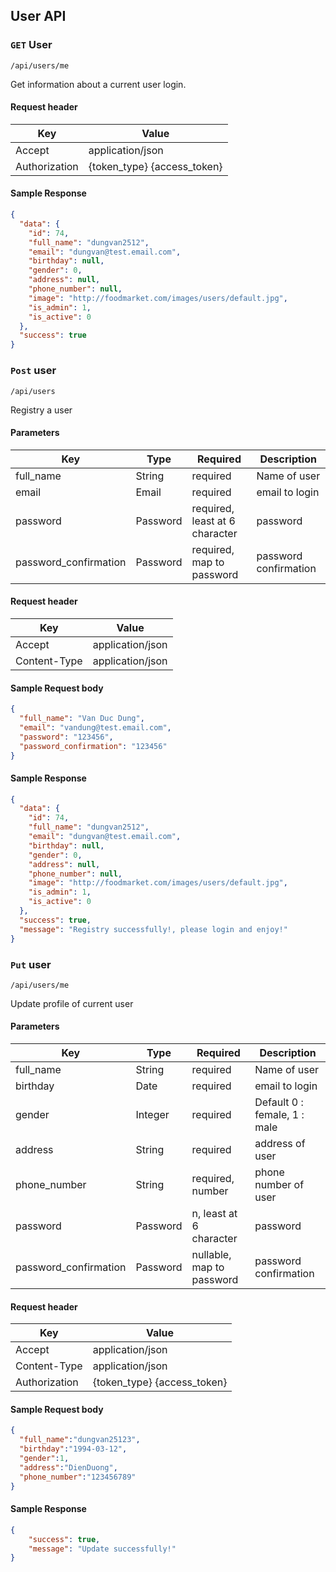 ## User API

### `GET` User
```
/api/users/me
```
Get information about a current user login.

#### Request header
| Key | Value |
|---|---|
| Accept | application/json |
| Authorization | {token_type} {access_token} |

#### Sample Response
```json
{
  "data": {
    "id": 74,
    "full_name": "dungvan2512",
    "email": "dungvan@test.email.com",
    "birthday": null,
    "gender": 0,
    "address": null,
    "phone_number": null,
    "image": "http://foodmarket.com/images/users/default.jpg",
    "is_admin": 1,
    "is_active": 0
  },
  "success": true
}
```

### `Post` user
```
/api/users
```
Registry a user

#### Parameters
| Key | Type | Required | Description |
|---|---|---|---|
| full_name | String | required | Name of user |
| email | Email | required | email to login |
| password | Password | required, least at 6 character | password |
| password_confirmation | Password | required, map to password | password confirmation |

#### Request header
| Key | Value |
|---|---|
| Accept | application/json |
|Content-Type| application/json |

#### Sample Request body
```json
{
  "full_name": "Van Duc Dung",
  "email": "vandung@test.email.com",
  "password": "123456",
  "password_confirmation": "123456"
}
```

#### Sample Response
```json
{
  "data": {
    "id": 74,
    "full_name": "dungvan2512",
    "email": "dungvan@test.email.com",
    "birthday": null,
    "gender": 0,
    "address": null,
    "phone_number": null,
    "image": "http://foodmarket.com/images/users/default.jpg",
    "is_admin": 1,
    "is_active": 0
  },
  "success": true,
  "message": "Registry successfully!, please login and enjoy!"
}
```
### `Put` user
```
/api/users/me
```
Update profile of current user

#### Parameters
| Key | Type | Required | Description |
|---|---|---|---|
| full_name | String | required | Name of user |
| birthday | Date | required | email to login |
| gender | Integer | required | Default 0 : female, 1 : male  |
| address | String | required | address of user |
| phone_number | String | required, number | phone number of user |
| password | Password | n, least at 6 character | password |
| password_confirmation | Password | nullable, map to password | password confirmation |

#### Request header

| Key | Value |
|---|---|
| Accept | application/json |
|Content-Type| application/json |
| Authorization | {token_type} {access_token} |

#### Sample Request body
```json
{
  "full_name":"dungvan25123",
  "birthday":"1994-03-12",
  "gender":1,
  "address":"DienDuong",
  "phone_number":"123456789"	
}
```

#### Sample Response
```json
{
    "success": true,
    "message": "Update successfully!"
}
```
